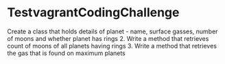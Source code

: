 # TestvagrantCodingChallenge
Create a class that holds details of planet - name, surface gasses, number of moons and whether planet has rings 2. Write a method that retrieves count of moons of all planets having rings 3. Write a method that retrieves the gas that is found on maximum planets
